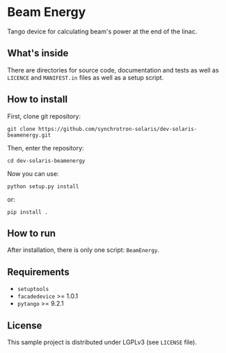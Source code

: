 Beam Energy
========================
Tango device for calculating beam's power at the end of the linac.

What's inside
-------------
There are directories for source code, documentation and tests as well as
`LICENCE` and `MANIFEST.in` files as well as a setup script.
 
How to install
--------------

First, clone git repository:
```console
git clone https://github.com/synchrotron-solaris/dev-solaris-beamenergy.git
```
Then, enter the repository:
```console
cd dev-solaris-beamenergy
```
Now you can use:
```console
python setup.py install
```
or:
```console
pip install .
```

How to run
----------
After installation, there is only one script: `BeamEnergy`.

Requirements
------------

- `setuptools`
- `facadedevice` >= 1.0.1
- `pytango` >= 9.2.1

License
-------
This sample project is distributed under LGPLv3 (see `LICENSE` file).
